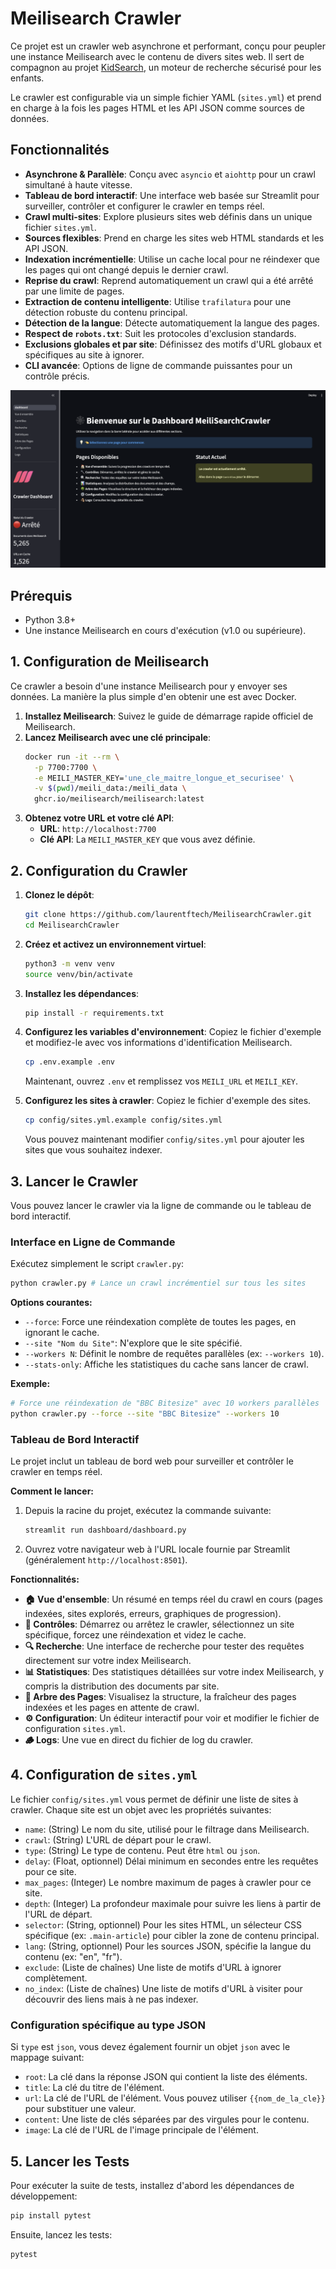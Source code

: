 # Meilisearch Crawler

Ce projet est un crawler web asynchrone et performant, conçu pour peupler une instance Meilisearch avec le contenu de divers sites web. Il sert de compagnon au projet [KidSearch](https://github.com/laurentftech/kidsearch), un moteur de recherche sécurisé pour les enfants.

Le crawler est configurable via un simple fichier YAML (`sites.yml`) et prend en charge à la fois les pages HTML et les API JSON comme sources de données.

## Fonctionnalités

- **Asynchrone & Parallèle**: Conçu avec `asyncio` et `aiohttp` pour un crawl simultané à haute vitesse.
- **Tableau de bord interactif**: Une interface web basée sur Streamlit pour surveiller, contrôler et configurer le crawler en temps réel.
- **Crawl multi-sites**: Explore plusieurs sites web définis dans un unique fichier `sites.yml`.
- **Sources flexibles**: Prend en charge les sites web HTML standards et les API JSON.
- **Indexation incrémentielle**: Utilise un cache local pour ne réindexer que les pages qui ont changé depuis le dernier crawl.
- **Reprise du crawl**: Reprend automatiquement un crawl qui a été arrêté par une limite de pages.
- **Extraction de contenu intelligente**: Utilise `trafilatura` pour une détection robuste du contenu principal.
- **Détection de la langue**: Détecte automatiquement la langue des pages.
- **Respect de `robots.txt`**: Suit les protocoles d'exclusion standards.
- **Exclusions globales et par site**: Définissez des motifs d'URL globaux et spécifiques au site à ignorer.
- **CLI avancée**: Options de ligne de commande puissantes pour un contrôle précis.

![screenshot_dashboard.png](media/screenshot_dashboard.png)

## Prérequis

- Python 3.8+
- Une instance Meilisearch en cours d'exécution (v1.0 ou supérieure).

## 1. Configuration de Meilisearch

Ce crawler a besoin d'une instance Meilisearch pour y envoyer ses données. La manière la plus simple d'en obtenir une est avec Docker.

1.  **Installez Meilisearch**: Suivez le guide de démarrage rapide officiel de Meilisearch.
2.  **Lancez Meilisearch avec une clé principale**:
    ```bash
    docker run -it --rm \
      -p 7700:7700 \
      -e MEILI_MASTER_KEY='une_cle_maitre_longue_et_securisee' \
      -v $(pwd)/meili_data:/meili_data \
      ghcr.io/meilisearch/meilisearch:latest
    ```
3.  **Obtenez votre URL et votre clé API**:
    -   **URL**: `http://localhost:7700`
    -   **Clé API**: La `MEILI_MASTER_KEY` que vous avez définie.

## 2. Configuration du Crawler

1.  **Clonez le dépôt**:
    ```bash
    git clone https://github.com/laurentftech/MeilisearchCrawler.git
    cd MeilisearchCrawler
    ```

2.  **Créez et activez un environnement virtuel**:
    ```bash
    python3 -m venv venv
    source venv/bin/activate
    ```

3.  **Installez les dépendances**:
    ```bash
    pip install -r requirements.txt
    ```

4.  **Configurez les variables d'environnement**:
    Copiez le fichier d'exemple et modifiez-le avec vos informations d'identification Meilisearch.
    ```bash
    cp .env.example .env
    ```
    Maintenant, ouvrez `.env` et remplissez vos `MEILI_URL` et `MEILI_KEY`.

5.  **Configurez les sites à crawler**:
    Copiez le fichier d'exemple des sites.
    ```bash
    cp config/sites.yml.example config/sites.yml
    ```
    Vous pouvez maintenant modifier `config/sites.yml` pour ajouter les sites que vous souhaitez indexer.

## 3. Lancer le Crawler

Vous pouvez lancer le crawler via la ligne de commande ou le tableau de bord interactif.

### Interface en Ligne de Commande

Exécutez simplement le script `crawler.py`:

```sh
python crawler.py # Lance un crawl incrémentiel sur tous les sites
```

**Options courantes:**

-   `--force`: Force une réindexation complète de toutes les pages, en ignorant le cache.
-   `--site "Nom du Site"`: N'explore que le site spécifié.
-   `--workers N`: Définit le nombre de requêtes parallèles (ex: `--workers 10`).
-   `--stats-only`: Affiche les statistiques du cache sans lancer de crawl.

**Exemple:**
```sh
# Force une réindexation de "BBC Bitesize" avec 10 workers parallèles
python crawler.py --force --site "BBC Bitesize" --workers 10
```

### Tableau de Bord Interactif

Le projet inclut un tableau de bord web pour surveiller et contrôler le crawler en temps réel.

**Comment le lancer:**

1.  Depuis la racine du projet, exécutez la commande suivante:
    ```bash
    streamlit run dashboard/dashboard.py
    ```
2.  Ouvrez votre navigateur web à l'URL locale fournie par Streamlit (généralement `http://localhost:8501`).

**Fonctionnalités:**

-   **🏠 Vue d'ensemble**: Un résumé en temps réel du crawl en cours (pages indexées, sites explorés, erreurs, graphiques de progression).
-   **🔧 Contrôles**: Démarrez ou arrêtez le crawler, sélectionnez un site spécifique, forcez une réindexation et videz le cache.
-   **🔍 Recherche**: Une interface de recherche pour tester des requêtes directement sur votre index Meilisearch.
-   **📊 Statistiques**: Des statistiques détaillées sur votre index Meilisearch, y compris la distribution des documents par site.
-   **🌳 Arbre des Pages**: Visualisez la structure, la fraîcheur des pages indexées et les pages en attente de crawl.
-   **⚙️ Configuration**: Un éditeur interactif pour voir et modifier le fichier de configuration `sites.yml`.
-   **🪵 Logs**: Une vue en direct du fichier de log du crawler.

## 4. Configuration de `sites.yml`

Le fichier `config/sites.yml` vous permet de définir une liste de sites à crawler. Chaque site est un objet avec les propriétés suivantes:

- `name`: (String) Le nom du site, utilisé pour le filtrage dans Meilisearch.
- `crawl`: (String) L'URL de départ pour le crawl.
- `type`: (String) Le type de contenu. Peut être `html` ou `json`.
- `delay`: (Float, optionnel) Délai minimum en secondes entre les requêtes pour ce site.
- `max_pages`: (Integer) Le nombre maximum de pages à crawler pour ce site.
- `depth`: (Integer) La profondeur maximale pour suivre les liens à partir de l'URL de départ.
- `selector`: (String, optionnel) Pour les sites HTML, un sélecteur CSS spécifique (ex: `.main-article`) pour cibler la zone de contenu principal.
- `lang`: (String, optionnel) Pour les sources JSON, spécifie la langue du contenu (ex: "en", "fr").
- `exclude`: (Liste de chaînes) Une liste de motifs d'URL à ignorer complètement.
- `no_index`: (Liste de chaînes) Une liste de motifs d'URL à visiter pour découvrir des liens mais à ne pas indexer.

### Configuration spécifique au type JSON

Si `type` est `json`, vous devez également fournir un objet `json` avec le mappage suivant:

- `root`: La clé dans la réponse JSON qui contient la liste des éléments.
- `title`: La clé du titre de l'élément.
- `url`: La clé de l'URL de l'élément. Vous pouvez utiliser `{{nom_de_la_cle}}` pour substituer une valeur.
- `content`: Une liste de clés séparées par des virgules pour le contenu.
- `image`: La clé de l'URL de l'image principale de l'élément.

## 5. Lancer les Tests

Pour exécuter la suite de tests, installez d'abord les dépendances de développement:

```bash
pip install pytest
```

Ensuite, lancez les tests:
```bash
pytest
```
